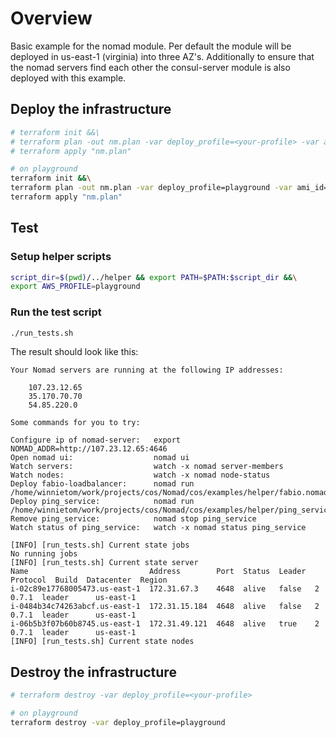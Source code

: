 # Overview

Basic example for the nomad module.
Per default the module will be deployed in us-east-1 (virginia) into three AZ's. Additionally to ensure that the nomad servers find each other the consul-server module is also deployed with this example.

## Deploy the infrastructure

```bash
# terraform init &&\
# terraform plan -out nm.plan -var deploy_profile=<your-profile> -var ami_id=<id of the ami to use for consul/ nomad nodes> &&\
# terraform apply "nm.plan"

# on playground
terraform init &&\
terraform plan -out nm.plan -var deploy_profile=playground -var ami_id=ami-1234567890 &&\
terraform apply "nm.plan"
```

## Test

### Setup helper scripts

```bash
script_dir=$(pwd)/../helper && export PATH=$PATH:$script_dir &&\
export AWS_PROFILE=playground
```

### Run the test script

```bash
./run_tests.sh
```

The result should look like this:

```none
Your Nomad servers are running at the following IP addresses:

    107.23.12.65
    35.170.70.70
    54.85.220.0

Some commands for you to try:

Configure ip of nomad-server:   export NOMAD_ADDR=http://107.23.12.65:4646
Open nomad ui:                  nomad ui
Watch servers:                  watch -x nomad server-members
Watch nodes:                    watch -x nomad node-status
Deploy fabio-loadbalancer:      nomad run /home/winnietom/work/projects/cos/Nomad/cos/examples/helper/fabio.nomad
Deploy ping_service:            nomad run /home/winnietom/work/projects/cos/Nomad/cos/examples/helper/ping_service.nomad
Remove ping_service:            nomad stop ping_service
Watch status of ping_service:   watch -x nomad status ping_service

[INFO] [run_tests.sh] Current state jobs
No running jobs
[INFO] [run_tests.sh] Current state server
Name                           Address        Port  Status  Leader  Protocol  Build  Datacenter  Region
i-02c89e17768005473.us-east-1  172.31.67.3    4648  alive   false   2         0.7.1  leader      us-east-1
i-0484b34c74263abcf.us-east-1  172.31.15.184  4648  alive   false   2         0.7.1  leader      us-east-1
i-06b5b3f07b60b8745.us-east-1  172.31.49.121  4648  alive   true    2         0.7.1  leader      us-east-1
[INFO] [run_tests.sh] Current state nodes
```

## Destroy the infrastructure

```bash
# terraform destroy -var deploy_profile=<your-profile>

# on playground
terraform destroy -var deploy_profile=playground
```
